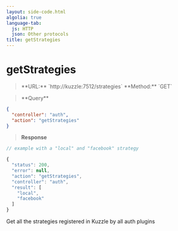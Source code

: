 ```yaml
---
layout: side-code.html
algolia: true
language-tab:
  js: HTTP
  json: Other protocols
title: getStrategies
---
```


# getStrategies


<blockquote class="js">
<p>
**URL:** `http://kuzzle:7512/strategies`  
**Method:** `GET`
</p>
</blockquote>

<blockquote class="json">
<p>
**Query**
</p>
</blockquote>

```json
{
  "controller": "auth",
  "action": "getStrategies"
}
```

>**Response**

```javascript
// example with a "local" and "facebook" strategy

{
  "status": 200,
  "error": null,
  "action": "getStrategies",
  "controller": "auth",
  "result": [
    "local",
    "facebook"
  ]
}
```

Get all the strategies registered in Kuzzle by all auth plugins
